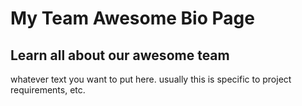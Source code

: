# My Team Awesome Bio Page

## Learn all about our awesome team

whatever text you want to put here. usually this is specific to project requirements, etc. 